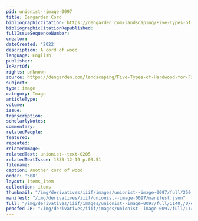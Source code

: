 ```yaml
---
pid: unionist--image-0097
title: Dengarden Cord
bibliographicCitation: https://dengarden.com/landscaping/Five-Types-of-Hardwood-for-Firewood
bibliographicCitationRepublished: 
fullIssueSequenceNumber: 
creator: 
dateCreated: '2022'
description: A cord of wood
language: English
publisher: 
IsPartOf: 
rights: unknown
source: https://dengarden.com/landscaping/Five-Types-of-Hardwood-for-Firewood
subject: 
type: image
category: Image
articleType: 
volume: 
issue: 
transcription: 
scholarlyNotes: 
commentary: 
relatedPeople: 
featured: 
repeated: 
relatedImage: 
relatedText: unionist--text-0205
relatedTextIssue: 1833-12-19 p.03.51
filename: 
caption: Another cord of wood
order: '508'
layout: items_item
collection: items
thumbnail: "/img/derivatives/iiif/images/unionist--image-0097/full/250,/0/default.jpg"
manifest: "/img/derivatives/iiif/unionist--image-0097/manifest.json"
full: "/img/derivatives/iiif/images/unionist--image-0097/full/1140,/0/default.jpg"
proofed JR: "/img/derivatives/iiif/images/unionist--image-0097/full/1140,/0/default.jpg"
---
```

